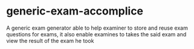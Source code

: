 generic-exam-accomplice
=======================

A generic exam generator able to help examiner to store and reuse exam questions for exams, it also enable examines to takes the said exam and view the result of the exam he took 
